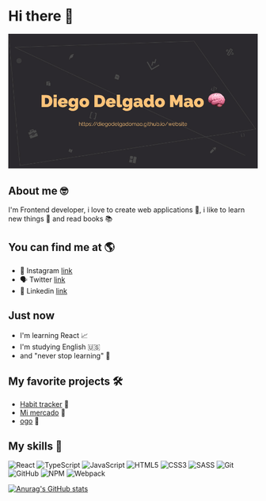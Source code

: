 # Hi there 👋

![banner](https://raw.githubusercontent.com/DiegoDelgadoMao/website/main/src/assets/banner.jpg)

## About me 🤓

I'm Frontend developer, i love to create web applications 🎨, i like to learn new things 🧠 and read books 📚

## You can find me at 🌎

- 🍂 Instagram [link](https://www.instagram.com/diegodelgadomao.dev/)
- 🗣️ Twitter [link](https://twitter.com/diegoDelgado_01)
- 🔎 Linkedin [link](https://www.linkedin.com/in/diegodelgadomao/)

## Just now

- I'm learning React 📈
- I'm studying English 🇺🇸
- and "never stop learning" 📌

## My favorite projects 🛠️

- [Habit tracker](https://diegodelgadomao.github.io/habit-tracker/) 🎯
- [Mi mercado](https://diegodelgadomao.github.io/mi-mercado-proyecto/) 🛒
- [ogo](https://ogo-finanzas.netlify.app/) 💸


## My skills 🎯

![React](https://img.shields.io/badge/react-%2320232a.svg?style=for-the-badge&logo=react&logoColor=%2361DAFB) ![TypeScript](https://img.shields.io/badge/typescript-%23007ACC.svg?style=for-the-badge&logo=typescript&logoColor=white) ![JavaScript](https://img.shields.io/badge/javascript-%23323330.svg?style=for-the-badge&logo=javascript&logoColor=%23F7DF1E) ![HTML5](https://img.shields.io/badge/html5-%23E34F26.svg?style=for-the-badge&logo=html5&logoColor=white) ![CSS3](https://img.shields.io/badge/css3-%231572B6.svg?style=for-the-badge&logo=css3&logoColor=white) ![SASS](https://img.shields.io/badge/SASS-hotpink.svg?style=for-the-badge&logo=SASS&logoColor=white) ![Git](https://img.shields.io/badge/git-%23F05033.svg?style=for-the-badge&logo=git&logoColor=white) ![GitHub](https://img.shields.io/badge/github-%23121011.svg?style=for-the-badge&logo=github&logoColor=white) ![NPM](https://img.shields.io/badge/NPM-%23000000.svg?style=for-the-badge&logo=npm&logoColor=white) ![Webpack](https://img.shields.io/badge/webpack-%238DD6F9.svg?style=for-the-badge&logo=webpack&logoColor=black)

[![Anurag's GitHub stats](https://github-readme-stats.vercel.app/api?username=devDarkuz)](https://github.com/anuraghazra/github-readme-stats)

